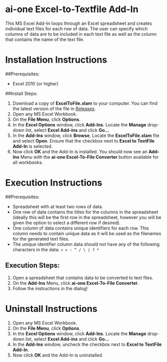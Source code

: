 # ai-one Excel-to-Textfile Add-In

This MS Excel Add-In loops through an Excel spreadsheet and creates individual text files for each row of data. The user can specify which columns of data are to be included in each text file as well as the column that contains the name of the text file.

# Installation Instructions

##Prerequisites:
* Excel 2010 (or higher)

##Install Steps:
1.	Download a copy of **ExcelToFile.xlam** to your computer. You can find the latest version of the file in [Releases](https://github.com/KurtAiOne/excel-to-textfile/releases).
2.	Open any MS Excel Workbook.
3.	On the **File Menu**, click **Options**.
4.	In the **Excel Options** window, click **Add-Ins**. Locate the **Manage** drop-down list, select **Excel Add-ins** and click **Go...**
5.	In the **Add-Ins** window, click **Browse**. Locate the **ExcelToFile.xlam** file and select **Open**. Ensure that the checkbox next to **Excel to TextFile Add-In** is selected.
6.	Now click **OK** and the Add-In is installed. You should now see an **Add-Ins** Menu with the **ai-one Excel-To-File Converter** button available for all workbooks.

# Execution Instructions

##Prerequisites:
* Spreadsheet with at least two rows of data.
* One row of data contains the titles for the columns in the spreadsheet (ideally this will be the first row in the spreadsheet, however you will be given the option to select a different row if desired).
* One column of data contains unique identifiers for each row. This column needs to contain unique data as it will be used as the filenames for the generated text files.
* The unique identifier column data should not have any of the following characters in the data: `< > : “ / \ | ? *`

## Execution Steps:
1.	Open a spreadsheet that contains data to be converted to text files.
2.	On the **Add-Ins** Menu, click **ai-one Excel-To-File Converter**.
3.	Follow the instructions in the dialog!

# Uninstall Instructions

1.	Open any MS Excel Workbook.
2.	On the **File Menu**, click **Options**.
3.	In the **Excel Options** window, click **Add-Ins**. Locate the **Manage** drop-down list, select **Excel Add-ins** and click **Go...**
4.	In the **Add-Ins** window, uncheck the checkbox next to **Excel to TextFile Add-In**.
5.	Now click **OK** and the Add-In is uninstalled.